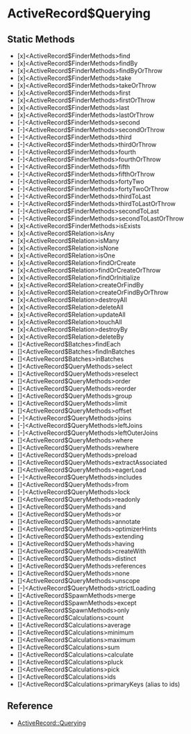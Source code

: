 # ActiveRecord$Querying

## Static Methods

- [x]<ActiveRecord$FinderMethods>find
- [x]<ActiveRecord$FinderMethods>findBy
- [x]<ActiveRecord$FinderMethods>findByOrThrow
- [x]<ActiveRecord$FinderMethods>take
- [x]<ActiveRecord$FinderMethods>takeOrThrow
- [x]<ActiveRecord$FinderMethods>first
- [x]<ActiveRecord$FinderMethods>firstOrThrow
- [x]<ActiveRecord$FinderMethods>last
- [x]<ActiveRecord$FinderMethods>lastOrThrow
- [-]<ActiveRecord$FinderMethods>second
- [-]<ActiveRecord$FinderMethods>secondOrThrow
- [-]<ActiveRecord$FinderMethods>third
- [-]<ActiveRecord$FinderMethods>thirdOrThrow
- [-]<ActiveRecord$FinderMethods>fourth
- [-]<ActiveRecord$FinderMethods>fourthOrThrow
- [-]<ActiveRecord$FinderMethods>fifth
- [-]<ActiveRecord$FinderMethods>fifthOrThrow
- [-]<ActiveRecord$FinderMethods>fortyTwo
- [-]<ActiveRecord$FinderMethods>fortyTwoOrThrow
- [-]<ActiveRecord$FinderMethods>thirdToLast
- [-]<ActiveRecord$FinderMethods>thirdToLastOrThrow
- [-]<ActiveRecord$FinderMethods>secondToLast
- [-]<ActiveRecord$FinderMethods>secondToLastOrThrow
- [x]<ActiveRecord$FinderMethods>isExists
- [x]<ActiveRecord$Relation>isAny
- [x]<ActiveRecord$Relation>isMany
- [x]<ActiveRecord$Relation>isNone
- [x]<ActiveRecord$Relation>isOne
- [x]<ActiveRecord$Relation>findOrCreate
- [x]<ActiveRecord$Relation>findOrCreateOrThrow
- [x]<ActiveRecord$Relation>findOrInitialize
- [x]<ActiveRecord$Relation>createOrFindBy
- [x]<ActiveRecord$Relation>createOrFindByOrThrow
- [x]<ActiveRecord$Relation>destroyAll
- [x]<ActiveRecord$Relation>deleteAll
- [x]<ActiveRecord$Relation>updateAll
- [x]<ActiveRecord$Relation>touchAll
- [x]<ActiveRecord$Relation>destroyBy
- [x]<ActiveRecord$Relation>deleteBy
- []<ActiveRecord$Batches>findEach
- []<ActiveRecord$Batches>findInBatches
- []<ActiveRecord$Batches>inBatches
- []<ActiveRecord$QueryMethods>select
- []<ActiveRecord$QueryMethods>reselect
- []<ActiveRecord$QueryMethods>order
- []<ActiveRecord$QueryMethods>reorder
- []<ActiveRecord$QueryMethods>group
- []<ActiveRecord$QueryMethods>limit
- []<ActiveRecord$QueryMethods>offset
- [-]<ActiveRecord$QueryMethods>joins
- [-]<ActiveRecord$QueryMethods>leftJoins
- [-]<ActiveRecord$QueryMethods>leftOuterJoins
- []<ActiveRecord$QueryMethods>where
- []<ActiveRecord$QueryMethods>rewhere
- []<ActiveRecord$QueryMethods>preload
- []<ActiveRecord$QueryMethods>extractAssociated
- []<ActiveRecord$QueryMethods>eagerLoad
- [-]<ActiveRecord$QueryMethods>includes
- []<ActiveRecord$QueryMethods>from
- [-]<ActiveRecord$QueryMethods>lock
- []<ActiveRecord$QueryMethods>readonly
- []<ActiveRecord$QueryMethods>and
- []<ActiveRecord$QueryMethods>or
- []<ActiveRecord$QueryMethods>annotate
- []<ActiveRecord$QueryMethods>optimizerHints
- []<ActiveRecord$QueryMethods>extending
- []<ActiveRecord$QueryMethods>having
- []<ActiveRecord$QueryMethods>createWith
- []<ActiveRecord$QueryMethods>distinct
- []<ActiveRecord$QueryMethods>references
- []<ActiveRecord$QueryMethods>none
- []<ActiveRecord$QueryMethods>unscope
- [-]<ActiveRecord$QueryMethods>strictLoading
- []<ActiveRecord$SpawnMethods>merge
- []<ActiveRecord$SpawnMethods>except
- []<ActiveRecord$SpawnMethods>only
- []<ActiveRecord$Calculations>count
- []<ActiveRecord$Calculations>average
- []<ActiveRecord$Calculations>minimum
- []<ActiveRecord$Calculations>maximum
- []<ActiveRecord$Calculations>sum
- []<ActiveRecord$Calculations>calculate
- []<ActiveRecord$Calculations>pluck
- []<ActiveRecord$Calculations>pick
- []<ActiveRecord$Calculations>ids
- []<ActiveRecord$Calculations>primaryKeys (alias to ids)

## Reference

- [ActiveRecord::Querying](https://github.com/rails/rails/blob/5aaaa1630ae9a71b3c3ecc4dc46074d678c08d67/activerecord/lib/active_record/querying.rb#L5-L22)
